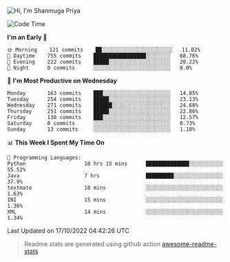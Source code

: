 ![Hi, I'm Shanmuga Priya](https://user-images.githubusercontent.com/11372997/129910864-2785432b-adea-4e52-92eb-f9290c766e28.gif)

<!--START_SECTION:waka-->
![Code Time](http://img.shields.io/badge/Code%20Time-929%20hrs%2040%20mins-blue)

**I'm an Early 🐤** 

```text
🌞 Morning    121 commits    ██░░░░░░░░░░░░░░░░░░░░░░░   11.02% 
🌆 Daytime    755 commits    █████████████████░░░░░░░░   68.76% 
🌃 Evening    222 commits    █████░░░░░░░░░░░░░░░░░░░░   20.22% 
🌙 Night      0 commits      ░░░░░░░░░░░░░░░░░░░░░░░░░   0.0%

```
📅 **I'm Most Productive on Wednesday** 

```text
Monday       163 commits    ███░░░░░░░░░░░░░░░░░░░░░░   14.85% 
Tuesday      254 commits    █████░░░░░░░░░░░░░░░░░░░░   23.13% 
Wednesday    271 commits    ██████░░░░░░░░░░░░░░░░░░░   24.68% 
Thursday     251 commits    █████░░░░░░░░░░░░░░░░░░░░   22.86% 
Friday       138 commits    ███░░░░░░░░░░░░░░░░░░░░░░   12.57% 
Saturday     8 commits      ░░░░░░░░░░░░░░░░░░░░░░░░░   0.73% 
Sunday       13 commits     ░░░░░░░░░░░░░░░░░░░░░░░░░   1.18%

```


📊 **This Week I Spent My Time On** 

```text
💬 Programming Languages: 
Python                   10 hrs 15 mins      ██████████████░░░░░░░░░░░   55.52% 
Java                     7 hrs               █████████░░░░░░░░░░░░░░░░   37.9% 
textmate                 18 mins             ░░░░░░░░░░░░░░░░░░░░░░░░░   1.63% 
INI                      15 mins             ░░░░░░░░░░░░░░░░░░░░░░░░░   1.36% 
XML                      14 mins             ░░░░░░░░░░░░░░░░░░░░░░░░░   1.34%

```


 Last Updated on 17/10/2022 04:42:26 UTC
<!--END_SECTION:waka-->
> Readme stats are generated using github action [awesome-readme-stats](https://github.com/anmol098/waka-readme-stats)
<!--
**Shanmugapriya03/Shanmugapriya03** is a ✨ _special_ ✨ repository because its `README.md` (this file) appears on your GitHub profile.

Here are some ideas to get you started:

- 🔭 I’m currently working on ...
- 🌱 I’m currently learning ...
- 👯 I’m looking to collaborate on ...
- 🤔 I’m looking for help with ...
- 💬 Ask me about ...
- 📫 How to reach me: ...
- 😄 Pronouns: ...
- ⚡ Fun fact: ...
-->
